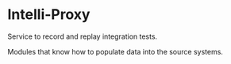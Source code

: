 Intelli-Proxy
===

Service to record and replay integration tests.

Modules that know how to populate data into the source systems.
